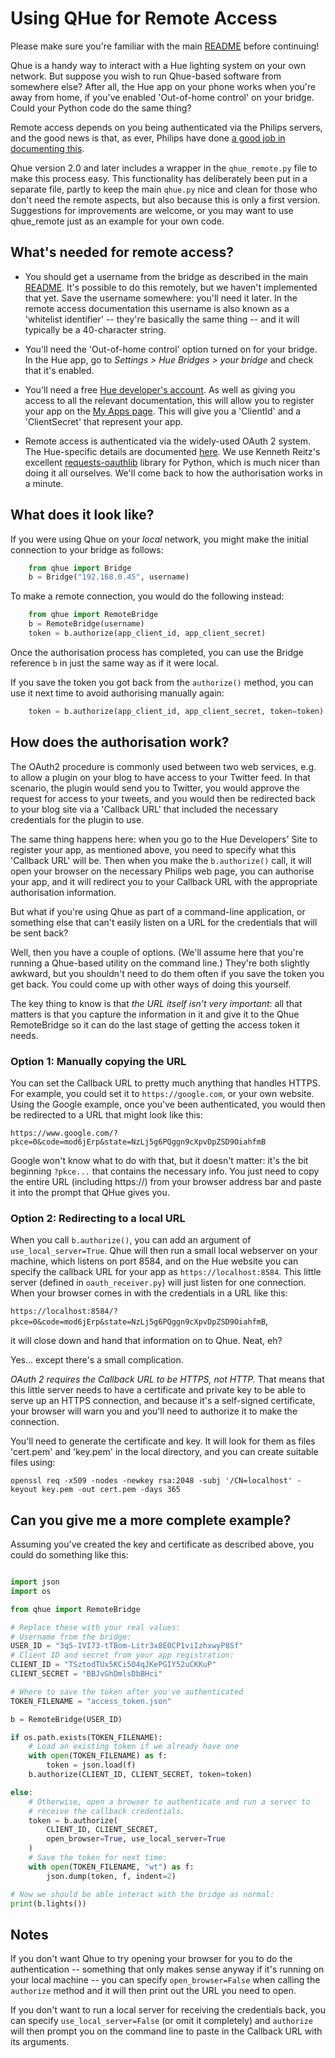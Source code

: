 # Using QHue for Remote Access

Please make sure you're familiar with the main [README](README.md) before continuing!

Qhue is a handy way to interact with a Hue lighting system on your own network.  But suppose you wish to run Qhue-based software from somewhere else?  After all, the Hue app on your phone works when you're away from home, if you've enabled 'Out-of-home control' on your bridge.  Could your Python code do the same thing?

Remote access depends on you being authenticated via the Philips servers, and the good news is that, as ever, Philips have done [a good job in documenting this](https://developers.meethue.com/develop/hue-api/remote-api-quick-start-guide/).

Qhue version 2.0 and later includes a wrapper in the `qhue_remote.py` file to make this process easy.  This functionality has  deliberately been put in a separate file, partly to keep the main `qhue.py` nice and clean for those who don't need the remote aspects, but also because this is only a first version. Suggestions for improvements are welcome, or you may want to use qhue_remote just as an example for your own code.


## What's needed for remote access?

* You should get a username from the bridge as described in the main [README](README.md).  It's possible to do this remotely, but we haven't implemented that yet.  Save the username somewhere: you'll need it later.  In the remote access documentation this username is also known as a 'whitelist identifier' -- they're basically the same thing -- and it will typically be a 40-character string.

* You'll need the 'Out-of-home control' option turned on for your bridge.  In the Hue app, go to *Settings > Hue Bridges > your bridge* and check that it's enabled.

* You'll need a free [Hue developer's account](https://developers.meethue.com). As well as giving you access to all the relevant documentation,  this will allow you to register your app on the [My Apps page](https://developers.meethue.com/my-apps/).  This will give you a 'ClientId' and a 'ClientSecret' that represent your app.

* Remote access is authenticated via the widely-used OAuth 2 system.  The Hue-specific details are documented [here](https://developers.meethue.com/develop/hue-api/remote-authentication-oauth/).  We use Kenneth Reitz's excellent [requests-oauthlib](https://requests-oauthlib.readthedocs.io) library for Python, which is much nicer than doing it all ourselves.  We'll come back to how the authorisation works in a minute.

## What does it look like?

If you were using Qhue on your *local* network, you might make the initial connection to your bridge as follows:

```python
    from qhue import Bridge
    b = Bridge("192.168.0.45", username)
```

To make a remote connection, you would do the following instead:

```python
    from qhue import RemoteBridge
    b = RemoteBridge(username)
    token = b.authorize(app_client_id, app_client_secret)
```

Once the authorisation process has completed, you can use the Bridge reference `b` in just the same way as if it were local.

If you save the token you got back from the `authorize()` method, you can use it next time to avoid authorising manually again:

```python
    token = b.authorize(app_client_id, app_client_secret, token=token)
```

## How does the authorisation work?

The OAuth2 procedure is commonly used between two web services, e.g. to allow a plugin on your blog to have access to your Twitter feed.  In that scenario, the plugin would send you to Twitter,  you would approve the request for access to your tweets, and you would then be redirected back to your blog site via a 'Callback URL' that included the necessary credentials for the plugin to use.

The same thing happens here: when you go to the Hue Developers' Site to register your app, as mentioned above, you need to specify what this 'Callback URL' will be.   Then when you make the `b.authorize()` call, it will open your browser on the necessary Philips web page, you can authorise your app, and it will redirect you to your Callback URL with the appropriate authorisation information.

But what if you're using Qhue as part of a command-line application, or something else that can't easily listen on a URL for the credentials that will be sent back?

Well, then you have a couple of options.  (We'll assume here that you're running a Qhue-based utility on the command line.)  They're both slightly awkward, but you shouldn't need to do them often if you save the token you get back.  You could come up with other ways of doing this yourself.

The key thing to know is that *the URL itself isn't very important*: all that matters is that you capture the information in it and give it to the Qhue RemoteBridge so it can do the last stage of getting the access token it needs.


### Option 1: Manually copying the URL

You can set the Callback URL to pretty much anything that handles HTTPS.  For example, you could set it to `https://google.com`, or your own website. Using the Google example, once you've been authenticated, you would then be redirected to a URL that might look like this:

`https://www.google.com/?pkce=0&code=mod6jErp&state=NzLj5g6PQggn9cXpvDpZSD9OiahfmB`

Google won't know what to do with that, but it doesn't matter:  it's the bit beginning `?pkce...` that contains the necessary info.  You just need to copy the entire URL (including https://) from your browser address bar and paste it into the prompt that QHue gives you.


### Option 2: Redirecting to a local URL

When you call `b.authorize()`, you can add an argument of `use_local_server=True`.  Qhue will then run a small local webserver on your machine, which listens on port 8584, and on the Hue website you can specify the callback URL for your app as `https://localhost:8584`.  This little server (defined in `oauth_receiver.py`) will just listen for one connection.  When your browser comes in with the credentials in a URL like this:

`https://localhost:8584/?pkce=0&code=mod6jErp&state=NzLj5g6PQggn9cXpvDpZSD9OiahfmB`,

it will close down and hand that information on to Qhue.  Neat, eh?

Yes... except there's a small complication.

*OAuth 2 requires the Callback URL to be HTTPS, not HTTP.*  That means that this little server needs to have a certificate and private key to be able to serve up an HTTPS connection, and because it's a self-signed certificate, your browser will warn you and you'll need to authorize it to make the connection.

You'll need to generate the certificate and key.  It will look for them as files 'cert.pem' and 'key.pem' in the local directory, and you can create suitable files using:

```
openssl req -x509 -nodes -newkey rsa:2048 -subj '/CN=localhost' -keyout key.pem -out cert.pem -days 365
```


## Can you give me a more complete example?

Assuming you've created the key and certificate as described above, you could do something like this:

```python

import json
import os

from qhue import RemoteBridge

# Replace these with your real values:
# Username from the bridge:
USER_ID = "3q5-IVI73-tTBom-Litr3x8E0CP1viIzhxwyP8Sf"
# Client ID and secret from your app registration:
CLIENT_ID = "TSztodTUx5KCi5O4qJKePGIY52uCKKuP"
CLIENT_SECRET = "BBJvGhDmlsDbBHci"

# Where to save the token after you've authenticated
TOKEN_FILENAME = "access_token.json"

b = RemoteBridge(USER_ID)

if os.path.exists(TOKEN_FILENAME):
    # Load an existing token if we already have one
    with open(TOKEN_FILENAME) as f:
        token = json.load(f)
    b.authorize(CLIENT_ID, CLIENT_SECRET, token=token)

else:
    # Otherwise, open a browser to authenticate and run a server to
    # receive the callback credentials.
    token = b.authorize(
        CLIENT_ID, CLIENT_SECRET,
        open_browser=True, use_local_server=True
    )
    # Save the token for next time:
    with open(TOKEN_FILENAME, "wt") as f:
        json.dump(token, f, indent=2)

# Now we should be able interact with the bridge as normal:
print(b.lights())

```

## Notes

If you don't want Qhue to try opening your browser for you to do the authentication -- something that only makes sense anyway if it's running on your local machine -- you can specify `open_browser=False` when calling the `authorize` method and it will then print out the URL you need to open.

If you don't want to run a local server for receiving the credentials back, you can specify `use_local_server=False` (or omit it completely) and `authorize` will then prompt you on the command line to paste in the Callback URL with its arguments.


